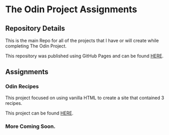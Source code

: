 # The Odin Project Assignments
## Repository Details
This is the main Repo for all of the projects that I have or will create while completing The Odin Project.

This repository was published using GitHub Pages and can be found [HERE](https://sea-goddess.github.io/The-Odin-Project-Projects/).
## Assignments
### Odin Recipes
This project focused on using vanilla HTML to create a site that contained 3 recipes. 

This project can be found [HERE](https://sea-goddess.github.io/The-Odin-Project-Projects/odin-recipes/). 

### More Coming Soon.